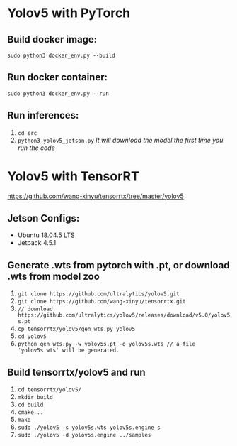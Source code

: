 # Yolov5 with PyTorch

## Build docker image:
`sudo python3 docker_env.py --build`

## Run docker container:
`sudo python3 docker_env.py --run`

## Run inferences:
1. `cd src`
2. `python3 yolov5_jetson.py`
*It will download the model the first time you run the code*



# Yolov5 with TensorRT
https://github.com/wang-xinyu/tensorrtx/tree/master/yolov5

## Jetson Configs:
- Ubuntu 18.04.5 LTS
- Jetpack 4.5.1

## Generate .wts from pytorch with .pt, or download .wts from model zoo
1. `git clone https://github.com/ultralytics/yolov5.git`
2. `git clone https://github.com/wang-xinyu/tensorrtx.git`
3. `// download https://github.com/ultralytics/yolov5/releases/download/v5.0/yolov5s.pt`
4. `cp tensorrtx/yolov5/gen_wts.py yolov5`
5. `cd yolov5`
6. `python gen_wts.py -w yolov5s.pt -o yolov5s.wts // a file 'yolov5s.wts' will be generated.`

## Build tensorrtx/yolov5 and run
1. `cd tensorrtx/yolov5/`
2. `mkdir build`
3. `cd build`
4. `cmake ..`
5. `make`
6. `sudo ./yolov5 -s yolov5s.wts yolov5s.engine s`
7. `sudo ./yolov5 -d yolov5s.engine ../samples`

